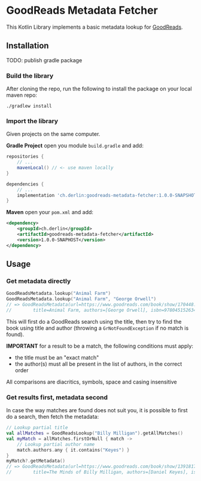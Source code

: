 # GoodReads Metadata Fetcher

This Kotlin Library implements a basic metadata lookup for [GoodReads](https://www.goodreads.com/).

## Installation

TODO: publish gradle package

### Build the library
After cloning the repo, run the following to install the package on your local maven repo:
```shell
./gradlew install
```

### Import the library

Given projects on the same computer.

**Gradle Project** open you module `build.gradle` and add:
```groovy
repositories {
    // ...
    mavenLocal() // <- use maven locally
}

dependencies {
    // ...
    implementation 'ch.derlin:goodreads-metadata-fetcher:1.0.0-SNAPSHOT'
}
```

**Maven** open your `pom.xml` and add:
```xml
<dependency>
    <groupId>ch.derlin</groupId>
    <artifactId>goodreads-metadata-fetcher</artifactId>
    <version>1.0.0-SNAPHOST</version>
</dependency>

```

## Usage

### Get metadata directly

```kotlin
GoodReadsMetadata.lookup("Animal Farm")
GoodReadsMetadata.lookup("Animal Farm", "George Orwell")
// => GoodReadsMetadata(url=https://www.goodreads.com/book/show/170448.Animal_Farm, id=170448, 
//        title=Animal Farm, authors=[George Orwell], isbn=9780451526342, pages=141, pubDate=1945-08-17)
```
This will first do a GoodReads search using the title, then try to find the book using title and author
(throwing a `GrNotFoundException` if no match is found).

**IMPORTANT** for a result to be a match, the following conditions must apply:

- the title must be an "exact match"
- the author(s) must all be present in the list of authors, in the correct order

All comparisons are diacritics, symbols, space and casing insensitive

### Get results first, metadata second

In case the way matches are found does not suit you, it is possible to first do a search, then fetch the metadata:
```kotlin
// Lookup partial title
val allMatches = GoodReadsLookup("Billy Milligan").getAllMatches()
val myMatch = allMatches.firstOrNull { match ->
    // Lookup partial author name
    match.authors.any { it.contains("Keyes") }
}
myMatch?.getMetadata()
// => GoodReadsMetadata(url=https://www.goodreads.com/book/show/1391817.The_Minds_of_Billy_Milligan, id=1391817, 
//        title=The Minds of Billy Milligan, authors=[Daniel Keyes], isbn=9780394519432, pages=374, pubDate=1981-10-01)
```
